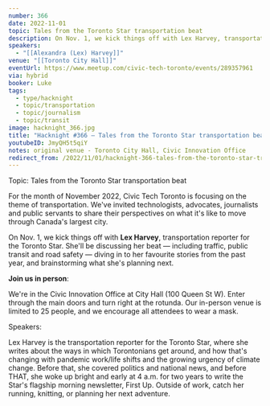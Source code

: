 ```yaml
---
number: 366
date: 2022-11-01
topic: Tales from the Toronto Star transportation beat
description: On Nov. 1, we kick things off with Lex Harvey, transportation reporter for the Toronto Star. She'll be discussing her beat — including traffic, public transit and road safety — diving in to her favourite stories from the past year, and brainstorming what she's planning next.
speakers:
  - "[[Alexandra (Lex) Harvey]]"
venue: "[[Toronto City Hall]]"
eventUrl: https://www.meetup.com/civic-tech-toronto/events/289357961
via: hybrid
booker: Luke
tags:
  - type/hacknight
  - topic/transportation
  - topic/journalism
  - topic/transit
image: hacknight_366.jpg
title: "Hacknight #366 – Tales from the Toronto Star transportation beat"
youtubeID: JmyQH5t5qiY
notes: original venue - Toronto City Hall, Civic Innovation Office
redirect_from: /2022/11/01/hacknight-366-tales-from-the-toronto-star-transportation-beat-with-alexandra-lex-harvey/
---
```

Topic: Tales from the Toronto Star transportation beat

For the month of November 2022, Civic Tech Toronto is focusing on the theme of transportation. We've invited technologists, advocates, journalists and public servants to share their perspectives on what it's like to move through Canada's largest city.

On Nov. 1, we kick things off with **Lex Harvey**, transportation reporter for the Toronto Star. She'll be discussing her beat — including traffic, public transit and road safety — diving in to her favourite stories from the past year, and brainstorming what she's planning next.

**Join us in person**:

We're in the Civic Innovation Office at City Hall (100 Queen St W). Enter through the main doors and turn right at the rotunda. Our in-person venue is limited to 25 people, and we encourage all attendees to wear a mask.

Speakers:

Lex Harvey is the transportation reporter for the Toronto Star, where she writes about the ways in which Torontonians get around, and how that's changing with pandemic work/life shifts and the growing urgency of climate change. Before that, she covered politics and national news, and before THAT, she woke up bright and early at 4 a.m. for two years to write the Star's flagship morning newsletter, First Up. Outside of work, catch her running, knitting, or planning her next adventure.
